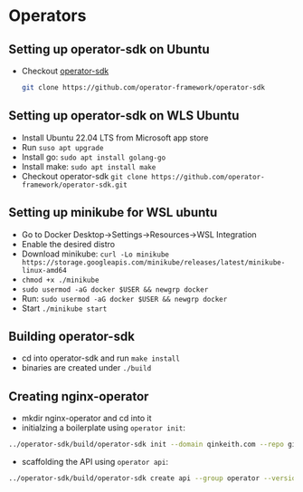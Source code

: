 # Operators

## Setting up operator-sdk on Ubuntu

- Checkout [operator-sdk](https://github.com/operator-framework/operator-sdk)
  ```bash
  git clone https://github.com/operator-framework/operator-sdk
  ```
## Setting up operator-sdk on WLS Ubuntu

- Install Ubuntu 22.04 LTS from Microsoft app store
- Run `suso apt upgrade`
- Install go: `sudo apt install golang-go`
- Install make: `sudo apt install make`
- Checkout operator-sdk `git clone https://github.com/operator-framework/operator-sdk.git`

## Setting up minikube for WSL ubuntu
- Go to Docker Desktop->Settings->Resources->WSL Integration
- Enable the desired distro
- Download minikube: `curl -Lo minikube https://storage.googleapis.com/minikube/releases/latest/minikube-linux-amd64`
- `chmod +x ./minikube`
- `sudo usermod -aG docker $USER && newgrp docker`
- Run: `sudo usermod -aG docker $USER && newgrp docker`
- Start `./minikube start`

## Building operator-sdk

- cd into operator-sdk and run `make install`
- binaries are created under `./build`

## Creating nginx-operator
- mkdir nginx-operator and cd into it
- initialzing a boilerplate using `operator init`:
```bash
../operator-sdk/build/operator-sdk init --domain qinkeith.com --repo github.com/example/nginx-operator
```
- scaffolding the API using `operator api`:
```bash
../operator-sdk/build/operator-sdk create api --group operator --version v1alpha1 --kind NginxOperator --resource --controller
```
